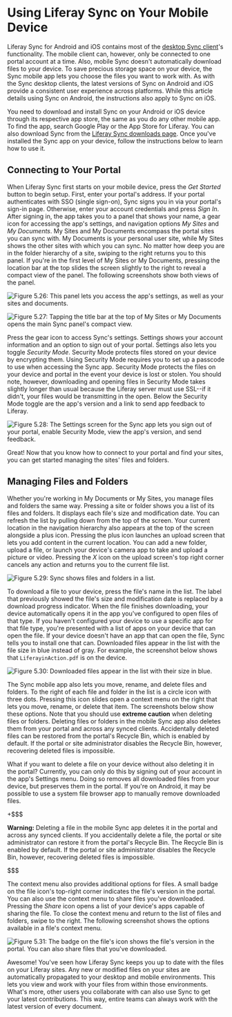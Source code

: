 # Using Liferay Sync on Your Mobile Device [](id=using-liferay-sync-on-your-mobile-device)

Liferay Sync for Android and iOS contains most of the
[desktop Sync client](/discover/portal/-/knowledge_base/6-2/using-liferay-sync-on-your-desktop)'s
functionality. The mobile client can, however, only be connected to one portal
account at a time. Also, mobile Sync doesn't automatically download files to
your device. To save precious storage space on your device, the Sync mobile app
lets you choose the files you want to work with. As with the Sync desktop
clients, the latest versions of Sync on Android and iOS provide a consistent
user experience across platforms. While this article details using Sync on
Android, the instructions also apply to Sync on iOS. 

You need to download and install Sync on your Android or iOS device through its
respective app store, the same as you do any other mobile app. To find the app,
search Google Play or the App Store for Liferay. You can also download Sync from
the 
[Liferay Sync downloads page](https://www.liferay.com/downloads/liferay-sync). 
Once you've installed the Sync app on your device, follow the instructions below 
to learn how to use it. 

## Connecting to Your Portal [](id=connecting-to-your-portal)

When Liferay Sync first starts on your mobile device, press the *Get Started*
button to begin setup. First, enter your portal's address. If your portal 
authenticates with SSO (single sign-on), Sync signs you in via your portal's 
sign-in page. Otherwise, enter your account credentials and press *Sign In*. 
After signing in, the app takes you to a panel that shows your name, a gear icon 
for accessing the app's settings, and navigation options *My Sites* and *My 
Documents*. My Sites and My Documents encompass the portal sites you can sync 
with. My Documents is your personal user site, while My Sites shows the other 
sites with which you can sync. No matter how deep you are in the folder 
hierarchy of a site, swiping to the right returns you to this panel. If you're 
in the first level of My Sites or My Documents, pressing the location bar at the 
top slides the screen slightly to the right to reveal a compact view of the 
panel. The following screenshots show both views of the panel. 

![Figure 5.26: This panel lets you access the app's settings, as well as your sites and documents.](../../images/sync-mobile-panel.png)

![Figure 5.27: Tapping the title bar at the top of My Sites or My Documents opens the main Sync panel's compact view.](../../images/sync-mobile-panel-compact.png)

Press the gear icon to access Sync's settings. Settings shows your account
information and an option to sign out of your portal. Settings also lets you
toggle *Security Mode*. Security Mode protects files stored on your device by
encrypting them. Using Security Mode requires you to set up a passcode to use
when accessing the Sync app. Security Mode protects the files on your device and
portal in the event your device is lost or stolen. You should note, however,
downloading and opening files in Security Mode takes slightly longer than usual
because the Liferay server must use SSL--if it didn't, your files would be
transmitting in the open. Below the Security Mode toggle are the app's version
and a link to send app feedback to Liferay. 

![Figure 5.28: The Settings screen for the Sync app lets you sign out of your portal, enable Security Mode, view the app's version, and send feedback.](../../images/sync-mobile-settings.png)

Great! Now that you know how to connect to your portal and find your sites, you 
can get started managing the sites' files and folders. 

## Managing Files and Folders [](id=managing-files-and-folders)

Whether you're working in My Documents or My Sites, you manage files and folders
the same way. Pressing a site or folder shows you a list of its files and
folders. It displays each file's size and modification date. You can refresh the
list by pulling down from the top of the screen. Your current location in the
navigation hierarchy also appears at the top of the screen alongside a plus
icon. Pressing the plus icon launches an upload screen that lets you add content
in the current location. You can add a new folder, upload a file, or launch your
device's camera app to take and upload a picture or video. Pressing the *X* icon
on the upload screen's top right corner cancels any action and returns you to
the current file list. 

![Figure 5.29: Sync shows files and folders in a list.](../../images/sync-mobile-site.png)

To download a file to your device, press the file's name in the list. The label
that previously showed the file's size and modification date is replaced by a
download progress indicator. When the file finishes downloading, your device
automatically opens it in the app you've configured to open files of that type.
If you haven't configured your device to use a specific app for that file type,
you're presented with a list of apps on your device that can open the file. If
your device doesn't have an app that can open the file, Sync tells you to
install one that can. Downloaded files appear in the list with the file size in
blue instead of gray. For example, the screenshot below shows that
`LiferayinAction.pdf` is on the device. 

![Figure 5.30: Downloaded files appear in the list with their size in blue.](../../images/sync-mobile-file-downloaded.png)

The Sync mobile app also lets you move, rename, and delete files and folders. To 
the right of each file and folder in the list is a circle icon with three dots. 
Pressing this icon slides open a context menu on the right that lets you move, 
rename, or delete that item. The screenshots below show these options. Note that 
you should use **extreme caution** when deleting files or folders. Deleting 
files or folders in the mobile Sync app also deletes them from your portal and 
across any synced clients. Accidentally deleted files can be restored from the 
portal's Recycle Bin, which is enabled by default. If the portal or site 
administrator disables the Recycle Bin, however, recovering deleted files is
impossible. 

What if you want to delete a file on your device without also deleting it in the
portal? Currently, you can only do this by signing out of your account in the
app's Settings menu. Doing so removes all downloaded files from your device, but
preserves them in the portal. If you're on Android, it may be possible to use a
system file browser app to manually remove downloaded files. 

+$$$

**Warning:** Deleting a file in the mobile Sync app deletes it in the portal and
across any synced clients. If you accidentally delete a file, the portal or site
administrator can restore it from the portal's Recycle Bin. The Recycle Bin is
enabled by default. If the portal or site administrator disables the Recycle
Bin, however, recovering deleted files is impossible. 

$$$

The context menu also provides additional options for files. A small badge on
the file icon's top-right corner indicates the file's version in the portal. You
can also use the context menu to share files you've downloaded. Pressing the
*Share* icon opens a list of your device's apps capable of sharing the file. To
close the context menu and return to the list of files and folders, swipe to the
right. The following screenshot shows the options available in a file's context
menu. 

![Figure 5.31: The badge on the file's icon shows the file's version in the portal. You can also share files that you've downloaded.](../../images/sync-mobile-file-actions.png)

Awesome! You've seen how Liferay Sync keeps you up to date with the files on
your Liferay sites. Any new or modified files on your sites are automatically
propagated to your desktop and mobile environments. This lets you view and work
with your files from within those environments. What's more, other users you
collaborate with can also use Sync to get your latest contributions. This way,
entire teams can always work with the latest version of every document. 
